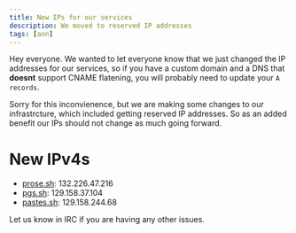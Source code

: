 ```yaml
---
title: New IPs for our services
description: We moved to reserved IP addresses
tags: [ann]
---
```


Hey everyone. We wanted to let everyone know that we just changed the IP
addresses for our services, so if you have a custom domain and a DNS that
**doesnt** support CNAME flatening, you will probably need to update your
`A records`.

Sorry for this inconvienence, but we are making some changes to our
infrastrcture, which included getting reserved IP addresses. So as an added
benefit our IPs should not change as much going forward.

# New IPv4s

- [prose.sh](https://prose.sh): 132.226.47.216
- [pgs.sh](https://pgs.sh): 129.158.37.104
- [pastes.sh](https://pastes.sh): 129.158.244.68

Let us know in IRC if you are having any other issues.
